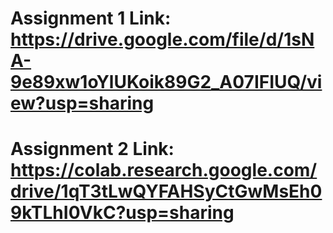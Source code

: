 # Assignment 1 Link: https://drive.google.com/file/d/1sNA-9e89xw1oYlUKoik89G2_A07IFIUQ/view?usp=sharing
# Assignment 2 Link: https://colab.research.google.com/drive/1qT3tLwQYFAHSyCtGwMsEh09kTLhI0VkC?usp=sharing
